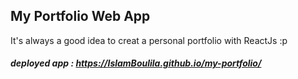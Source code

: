 
## My Portfolio Web App
It's always a good idea to creat a personal portfolio with ReactJs :p

##### deployed app : https://IslamBoulila.github.io/my-portfolio/




